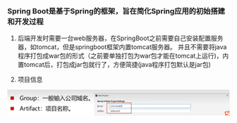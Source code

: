 ### Spring Boot是基于Spring的框架，旨在简化Spring应用的初始搭建和开发过程

1. 后端开发时需要一台web服务器，在SpringBoot之前需要自己安装配置服务器，如tomcat，但是springboot框架内置tomcat服务器。
并且不需要将java程序打包成war包的形式（之前要单独打包为war包才能在tomcat上运行)，内置tomcat后，打包成jar包就行了，方便简捷(java程序打包默认是jar包)


2. 项目信息

![img_8.png](screenshot/img_8.png)